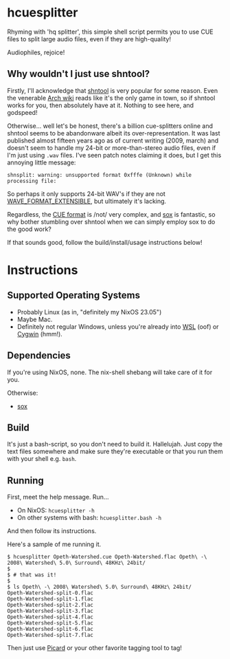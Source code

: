 # hcuesplitter

Rhyming with 'hq splitter', this simple shell script permits you to use CUE files to split large audio files, even if they are high-quality!

Audiophiles, rejoice!

## Why wouldn't I just use shntool?

Firstly, I'll acknowledge that [shntool](http://shnutils.freeshell.org/shntool/) is very popular for some reason. Even the venerable [Arch wiki](https://wiki.archlinux.org/title/CUE_Splitting) reads like it's the only game in town, so if shntool works for you, then absolutely have at it. Nothing to see here, and godspeed!

Otherwise... well let's be honest, there's a billion cue-splitters online and shntool seems to be abandonware albeit its over-representation. It was last published almost fifteen years ago as of current writing (2009, march) and doesn't seem to handle my 24-bit or more-than-stereo audio files, even if I'm just using `.wav` files. I've seen patch notes claiming it does, but I get this annoying little message:
```
shnsplit: warning: unsupported format 0xfffe (Unknown) while processing file:
```

So perhaps it only supports 24-bit WAV's if they are not [WAVE_FORMAT_EXTENSIBLE](https://mmsp.ece.mcgill.ca/Documents/AudioFormats/WAVE/WAVE.html), but ultimately it's lacking.

Regardless, the [CUE format](https://en.wikipedia.org/wiki/Cue_sheet_(computing)) is /not/ very complex, and [sox](https://sourceforge.net/projects/sox/) is fantastic, so why bother stumbling over shntool when we can simply employ sox to do the good work?

If that sounds good, follow the build/install/usage instructions below!

# Instructions

## Supported Operating Systems

  - Probably Linux (as in, "definitely my NixOS 23.05")
  - Maybe Mac.
  - Definitely not regular Windows, unless you're already into [WSL](https://learn.microsoft.com/en-us/windows/wsl/install) (oof) or [Cygwin](https://cygwin.com/) (hmm!).

## Dependencies
If you're using NixOS, none. The nix-shell shebang will take care of it for you.

Otherwise:
  - [sox](https://sourceforge.net/projects/sox/)

## Build
It's just a bash-script, so you don't need to build it. Hallelujah.
Just copy the text files somewhere and make sure they're executable or that you run them with your shell e.g. `bash`.

## Running

First, meet the help message. Run...
 * On NixOS: `hcuesplitter -h`
 * On other systems with bash: `hcuesplitter.bash -h`

And then follow its instructions.

Here's a sample of me running it.

```
$ hcuesplitter Opeth-Watershed.cue Opeth-Watershed.flac Opeth\ -\ 2008\ Watershed\ 5.0\ Surround\ 48KHz\ 24bit/
$
$ # that was it!
$
$ ls Opeth\ -\ 2008\ Watershed\ 5.0\ Surround\ 48KHz\ 24bit/
Opeth-Watershed-split-0.flac
Opeth-Watershed-split-1.flac
Opeth-Watershed-split-2.flac
Opeth-Watershed-split-3.flac
Opeth-Watershed-split-4.flac
Opeth-Watershed-split-5.flac
Opeth-Watershed-split-6.flac
Opeth-Watershed-split-7.flac
```

Then just use [Picard](https://picard.musicbrainz.org/) or your other favorite tagging tool to tag!
